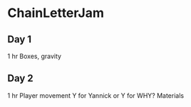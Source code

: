 # ChainLetterJam
 
## Day 1
1 hr
Boxes, gravity


## Day 2
1 hr
Player movement
Y for Yannick or Y for WHY?
Materials